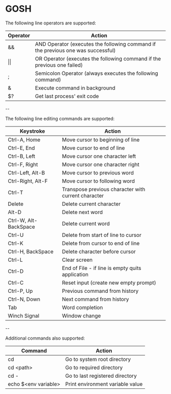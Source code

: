 # GOSH

The following line operators are supported:

| Operator | Action                                                                           |
| -------- | -------------------------------------------------------------------------------- |
| &&       | AND Operator (executes the following command if the previous one was successful) |
| \|\|     | OR Operator (executes the following command if the previous one failed)          |
| ;        | Semicolon Operator (always executes the following command)                       |
| &        | Execute command in background                                                    |
| $?       | Get last process' exit code                                                      |

--

The following line editing commands are supported:

| Keystroke             | Action                                              |
| --------------------- | --------------------------------------------------- |
| Ctrl-A, Home          | Move cursor to beginning of line                    |
| Ctrl-E, End           | Move cursor to end of line                          |
| Ctrl-B, Left          | Move cursor one character left                      |
| Ctrl-F, Right         | Move cursor one character right                     |
| Ctrl-Left, Alt-B      | Move cursor to previous word                        |
| Ctrl-Right, Alt-F     | Move cursor to following word                       |
| Ctrl-T                | Transpose previous character with current character |
| Delete                | Delete current character                            |
| Alt-D                 | Delete next word                                    |
| Ctrl-W, Alt-BackSpace | Delete current word                                 |
| Ctrl-U                | Delete from start of line to cursor                 |
| Ctrl-K                | Delete from cursor to end of line                   |
| Ctrl-H, BackSpace     | Delete character before cursor                      |
| Ctrl-L                | Clear screen                                        |
| Ctrl-D                | End of File - if line is empty quits application    |
| Ctrl-C                | Reset input (create new empty prompt)               |
| Ctrl-P, Up            | Previous command from history                       |
| Ctrl-N, Down          | Next command from history                           |
| Tab                   | Word completion                                     |
| Winch Signal          | Window change                                       |

--

Additional commands also supported:

| Command                | Action                           |
| ---------------------- | -------------------------------- |
| cd                     | Go to system root directory      |
| cd \<path\>            | Go to required directory         |
| cd -                   | Go to last registered directory  |
| echo $\<env variable\> | Print environment variable value |
